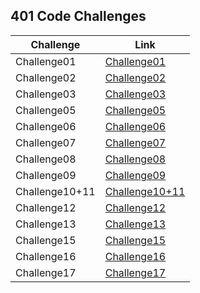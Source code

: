 ## 401 Code Challenges

Challenge | Link
------------ | -------------
Challenge01 | [Challenge01](Challenge01/readme.md)
Challenge02 | [Challenge02](challenge02/README.md)
Challenge03 | [Challenge03](challenge03/README.md)
Challenge05 | [Challenge05](challenge05/README.md)
Challenge06 | [Challenge06](challenge05/README06.md)
Challenge07 | [Challenge07](challenge05/README07.md)
Challenge08 | [Challenge08](challenge05/README08.md)
Challenge09 | [Challenge09](challenge05/README09.md)
Challenge10+11 | [Challenge10+11](stack-and-queue/readme.md)
Challenge12 | [Challenge12](stack-and-queue/readme12.md)
Challenge13 | [Challenge13](stack-and-queue/readme13.md)
Challenge15 | [Challenge15](trees/readme.md)
Challenge16 | [Challenge16](trees/readme16.md)
Challenge17 | [Challenge17](trees/readme17.md)


